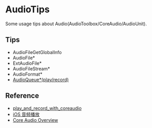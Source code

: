 # AudioTips
Some usage tips about Audio(AudioToolbox/CoreAudio/AudioUnit).

## Tips

* AudioFileGetGlobalInfo
* AudioFile*
* ExtAudioFile*
* AudioFileStream*
* AudioFormat*
* [AudioQueue*(play/record)](https://github.com/tomisacat/AudioQueueTutorial)

## Reference

* [play_and_record_with_coreaudio](https://github.com/cz-it/play_and_record_with_coreaudio)
* [iOS 音频播放](http://msching.github.io/blog/2014/07/07/audio-in-ios/)
* [Core Audio Overview](https://developer.apple.com/library/content/documentation/MusicAudio/Conceptual/CoreAudioOverview/CoreAudioEssentials/CoreAudioEssentials.html)


